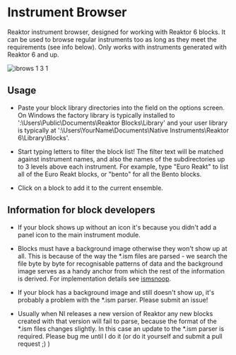 # Instrument Browser

Reaktor instrument browser, designed for working with Reaktor 6 blocks. It can be used to browse regular instruments too as long as they meet the requirements (see info below). Only works with instruments generated with Reaktor 6 and up.

![ibrows 1 3 1](https://cloud.githubusercontent.com/assets/2492870/11008113/6352fb58-84c6-11e5-9803-f246b06846bd.png)

## Usage

* Paste your block library directories into the field on the options screen. On Windows the factory library is typically installed to ':\Users\Public\Documents\Reaktor Blocks\Library' and your user library is typically at ':\Users\YourName\Documents\Native Instruments\Reaktor 6\Library\Blocks'.

* Start typing letters to filter the block list! The filter text will be matched against instrument names, and also the names of the subdirectories up to 3 levels above each instrument. For example, type "Euro Reakt" to list all of the Euro Reakt blocks, or "bento" for all the Bento blocks.

* Click on a block to add it to the current ensemble.

## Information for block developers

* If your block shows up without an icon it's because you didn't add a panel icon to the main instrument module.

* Blocks must have a background image otherwise they won't show up at all. This is because of the way the \*.ism files are parsed - we search the file byte by byte for recognisable patterns of data and the background image serves as a handy anchor from which the rest of the information is derived. For implementation details see [ismsnoop](https://github.com/Penhorse/ismsnoop).

* If your block has a background image and still doesn't show up, it's probably a problem with the \*.ism parser. Please submit an issue!

* Usually when NI releases a new version of Reaktor any new blocks created with that version will fail to parse, because the format of the \*.ism files changes slightly. In this case an update to the \*.ism parser is required. Please bug me until I do it (or do it yourself and submit a pull request ;) )
